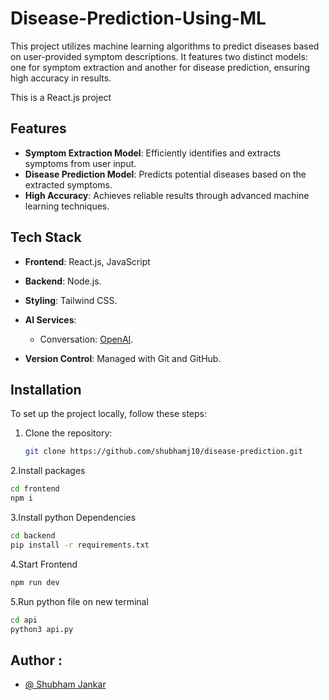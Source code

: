 # Disease-Prediction-Using-ML

This project utilizes machine learning algorithms to predict diseases based on user-provided symptom descriptions. It features two distinct models: one for symptom extraction and another for disease prediction, ensuring high accuracy in results.

This is a React.js project 

## Features

- **Symptom Extraction Model**: Efficiently identifies and extracts symptoms from user input.
- **Disease Prediction Model**: Predicts potential diseases based on the extracted symptoms.
- **High Accuracy**: Achieves reliable results through advanced machine learning techniques.


## Tech Stack
- **Frontend**: React.js, JavaScript
- **Backend**: Node.js.
- **Styling**: Tailwind CSS.
- **AI Services**:
  - Conversation: [OpenAI](https://www.openai.com).
 
- **Version Control**: Managed with Git and GitHub.
 

## Installation

To set up the project locally, follow these steps:

1. Clone the repository:
   ```bash
   git clone https://github.com/shubhamj10/disease-prediction.git
   ```

2.Install packages
```bash
cd frontend
npm i
```

3.Install python Dependencies 
```bash
cd backend
pip install -r requirements.txt
```

4.Start Frontend
```bash
npm run dev
```

5.Run python file on new terminal
```bash
cd api
python3 api.py
```

## Author :
  - [@ Shubham Jankar](https://github.com/shubhamj10)
